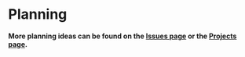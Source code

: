 # Planning

**More planning ideas can be found on the [Issues page](https://github.com/willtheorangeguy/Apache-File-Directory/issues) or the [Projects page](https://github.com/willtheorangeguy/Apache-File-Directory/projects?type=classic).**
